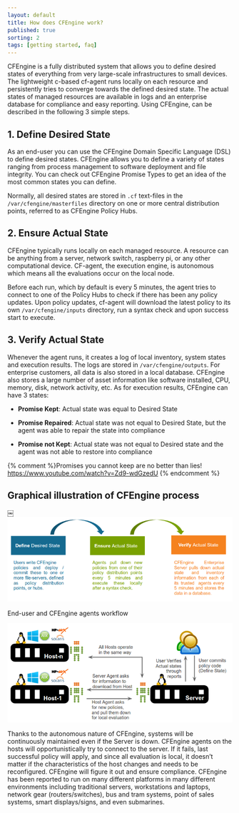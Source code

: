 ```yaml
---
layout: default
title: How does CFEngine work?
published: true
sorting: 2
tags: [getting started, faq]
---
```


CFEngine is a fully distributed system that allows you to define desired states
of everything from very large-scale infrastructures to small devices. The
lightweight c-based cf-agent runs locally on each resource and persistently
tries to converge towards the defined desired state. The actual states of
managed resources are available in logs and an enterprise database for
compliance and easy reporting. Using CFEngine, can be described in the following
3 simple steps.

## 1. Define Desired State

As an end-user you can use the CFEngine Domain Specific Language (DSL) to define
desired states. CFEngine allows you to define a variety of states ranging from
process management to software deployment and file integrity. You can check out
CFEngine Promise Types to get an idea of the most common states you can define.

Normally, all desired states are stored in `.cf` text-files in the
`/var/cfengine/masterfiles` directory on one or more central distribution points,
referred to as CFEngine Policy Hubs.

## 2. Ensure Actual State

CFEngine typically runs locally on each managed resource. A resource can be
anything from a server, network switch, raspberry pi, or any other computational
device. CF-agent, the execution engine, is autonomous which means all the
evaluations occur on the local node.

Before each run, which by default is every 5 minutes, the agent tries to connect
to one of the Policy Hubs to check if there has been any policy updates. Upon
policy updates, cf-agent will download the latest policy to its own
`/var/cfengine/inputs` directory, run a syntax check and upon success start to
execute.

## 3. Verify Actual State

Whenever the agent runs, it creates a log of local inventory, system states and
execution results. The logs are stored in `/var/cfengine/outputs`. For enterprise
customers, all data is also stored in a local database. CFEngine also stores a
large number of asset information like software installed, CPU, memory, disk,
network activity, etc. As for execution results, CFEngine can have 3 states:

* **Promise Kept**: Actual state was equal to Desired State

* **Promise Repaired**: Actual state was not equal to Desired State, but the
agent was able to repair the state into compliance

* **Promise not Kept**: Actual state was not equal to Desired state and the
agent was not able to restore into compliance

{% comment %}Promises you cannot keep are no better than lies!
https://www.youtube.com/watch?v=Zd9-wdGzedU {% endcomment %}

## Graphical illustration of CFEngine process
￼
![Define -> Ensure -> Verify](how-does-cfengine-work-process.png)

End-user and CFEngine agents workflow

![Define -> Ensure -> Verify workflow](how-does-cfengine-work-agent-workflow.png)

Thanks to the autonomous nature of CFEngine, systems will be continuously
maintained even if the Server is down. CFEngine agents on the hosts will
opportunistically try to connect to the server. If it fails, last successful
policy will apply, and since all evaluation is local, it doesn’t matter if the
characteristics of the host changes and needs to be reconfigured. CFEngine will
figure it out and ensure compliance. CFEngine has been reported to run on many
different platforms in many different environments including traditional
servers, workstations and laptops, network gear (routers/switches), bus and tram
systems, point of sales systems, smart displays/signs, and even submarines.


